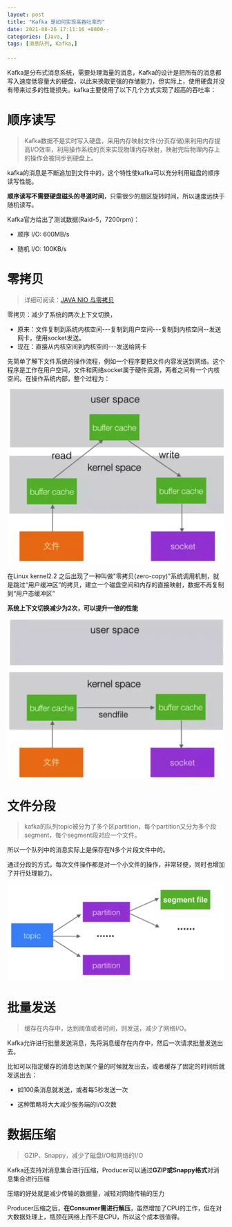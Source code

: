 ```yaml
---
layout: post
title: "Kafka 是如何实现高吞吐率的"
date: 2021-08-26 17:11:16 +0800--
categories: [Java, ]
tags: [消息队列, Kafka,]  

---
```


Kafka是分布式消息系统，需要处理海量的消息，Kafka的设计是把所有的消息都写入速度低容量大的硬盘，以此来换取更强的存储能力，但实际上，使用硬盘并没有带来过多的性能损失。kafka主要使用了以下几个方式实现了超高的吞吐率：

# 顺序读写

> Kafka数据不是实时写入硬盘，采用内存映射文件(分页存储)来利用内存提高I/O效率，利用操作系统的页来实现物理内存映射，映射完后物理内存上的操作会被同步到硬盘上。

kafka的消息是不断追加到文件中的，这个特性使kafka可以充分利用磁盘的顺序读写性能。

**顺序读写不需要硬盘磁头的寻道时间**，只需很少的扇区旋转时间，所以速度远快于随机读写。

Kafka官方给出了测试数据(Raid-5，7200rpm)：

- 顺序 I/O: 600MB/s

- 随机 I/O: 100KB/s

# 零拷贝

> 详细可阅读：[JAVA NIO 与零拷贝](http://www.silince.cn/2020/09/28/Java-NIO/#nio%E4%B8%8E%E9%9B%B6%E6%8B%B7%E8%B4%9D)

零拷贝：减少了系统的两次上下文切换，

- 原来：文件复制到系统内核空间---复制到用户空间---复制到内核空间--发送网卡，使用socket发送。
- 现在：直接从内核空间到内核空间---发送给网卡

先简单了解下文件系统的操作流程，例如一个程序要把文件内容发送到网络。这个程序是工作在用户空间，文件和网络socket属于硬件资源，两者之间有一个内核空间。在操作系统内部，整个过程为：

![image-20210827102717638](/assets/imgs/image-20210827102717638.png)

在Linux kernel2.2 之后出现了一种叫做"零拷贝(zero-copy)"系统调用机制，就是跳过“用户缓冲区”的拷贝，建立一个磁盘空间和内存的直接映射，数据不再复制到“用户态缓冲区”

**系统上下文切换减少为2次，可以提升一倍的性能**

![image-20210827102751009](/assets/imgs/image-20210827102751009.png)



# 文件分段

> kafka的队列topic被分为了多个区partition，每个partition又分为多个段segment，每个segment段对应一个文件。

所以一个队列中的消息实际上是保存在N多个片段文件中的。

通过分段的方式，每次文件操作都是对一个小文件的操作，非常轻便，同时也增加了并行处理能力。

![image-20210827102856842](/assets/imgs/image-20210827102856842.png)



# 批量发送

> 缓存在内存中，达到阈值或者时间，则发送，减少了网络I/O。

Kafka允许进行批量发送消息，先将消息缓存在内存中，然后一次请求批量发送出去。

比如可以指定缓存的消息达到某个量的时候就发出去，或者缓存了固定的时间后就发送出去：

- 如100条消息就发送，或者每5秒发送一次

- 这种策略将大大减少服务端的I/O次数

# 数据压缩 

> GZIP、Snappy，减少了磁盘I/O和网络的I/O

Kafka还支持对消息集合进行压缩，Producer可以通过**GZIP或Snappy格式**对消息集合进行压缩

压缩的好处就是减少传输的数据量，减轻对网络传输的压力

Producer压缩之后，**在Consumer需进行解压**，虽然增加了CPU的工作，但在对大数据处理上，瓶颈在网络上而不是CPU，所以这个成本很值得。

